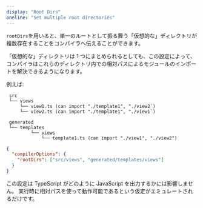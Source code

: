 ```yaml
---
display: "Root Dirs"
oneline: "Set multiple root directories"
---
```


`rootDirs`を用いると、単一のルートとして振る舞う「仮想的な」ディレクトリが複数存在することをコンパイラへ伝えることができます。

「仮想的な」ディレクトリは 1 つにまとめられるとしても、この設定によって、コンパイラはこれらのディレクトリ内での相対パスによるモジュールのインポートを解決できるようになります。

例えば:

```
 src
 └── views
     └── view1.ts (can import "./template1", "./view2`)
     └── view2.ts (can import "./template1", "./view1`)

 generated
 └── templates
         └── views
             └── template1.ts (can import "./view1", "./view2")
```

```json tsconfig
{
  "compilerOptions": {
    "rootDirs": ["src/views", "generated/templates/views"]
  }
}
```

この設定は TypeScript がどのように JavaScript を出力するかには影響しません。
実行時に相対パスを使って動作可能であるという仮定がエミュレートされるだけです。
